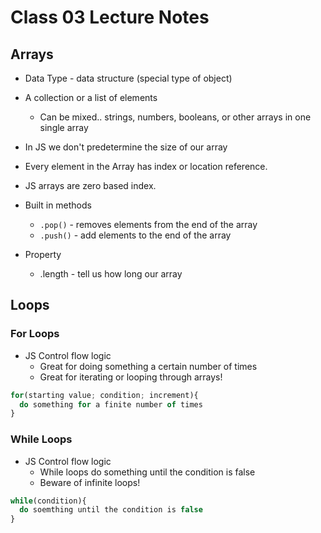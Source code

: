 # Class 03 Lecture Notes

## Arrays

- Data Type - data structure (special type of object)
- A collection or a list of elements
  - Can be mixed.. strings, numbers, booleans, or other arrays in one single array
- In JS we don't predetermine the size of our array
- Every element in the Array has index or location reference.
- JS arrays are zero based index.

- Built in methods
  - `.pop()` - removes elements from the end of the array
  - `.push()` - add elements to the end of the array

- Property
  - .length - tell us how long our array

## Loops

### For Loops

- JS Control flow logic
  - Great for doing something a certain number of times
  - Great for iterating or looping through arrays!

```javascript
for(starting value; condition; increment){
  do something for a finite number of times
}
```

### While Loops

- JS Control flow logic
  - While loops do something until the condition is false
  - Beware of infinite loops!

```javascript
while(condition){
  do soemthing until the condition is false
}
```

